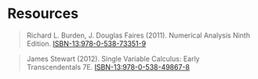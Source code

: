 # Resources

> Richard L. Burden, J. Douglas Faires (2011).
    Numerical Analysis Ninth Edition.
    [ISBN-13:978-0-538-73351-9](http://books.google.com/books?vid=ISBN978-0-538-73351-9)

> James Stewart (2012).
    Single Variable Calculus: Early Transcendentals 7E.
    [ISBN-13:978-0-538-49867-8](http://books.google.com/books?vid=ISBN978-0-538-49867-8)

